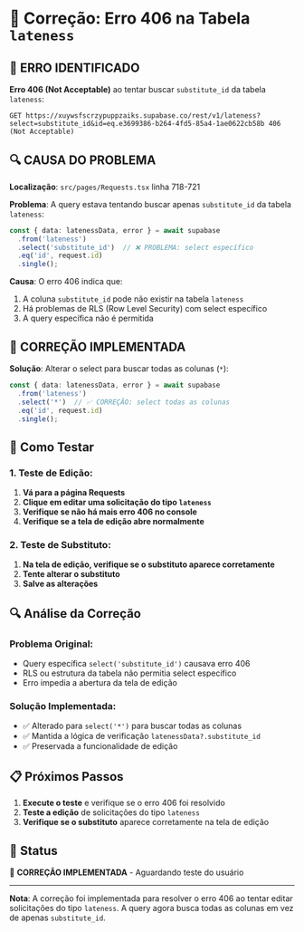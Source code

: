 # 🔧 Correção: Erro 406 na Tabela `lateness`

## 🚨 **ERRO IDENTIFICADO**

**Erro 406 (Not Acceptable)** ao tentar buscar `substitute_id` da tabela `lateness`:
```
GET https://xuywsfscrzypuppzaiks.supabase.co/rest/v1/lateness?select=substitute_id&id=eq.e3699386-b264-4fd5-85a4-1ae0622cb58b 406 (Not Acceptable)
```

## 🔍 **CAUSA DO PROBLEMA**

**Localização**: `src/pages/Requests.tsx` linha 718-721

**Problema**: A query estava tentando buscar apenas `substitute_id` da tabela `lateness`:
```typescript
const { data: latenessData, error } = await supabase
  .from('lateness')
  .select('substitute_id')  // ❌ PROBLEMA: select específico
  .eq('id', request.id)
  .single();
```

**Causa**: O erro 406 indica que:
1. A coluna `substitute_id` pode não existir na tabela `lateness`
2. Há problemas de RLS (Row Level Security) com select específico
3. A query específica não é permitida

## 🔧 **CORREÇÃO IMPLEMENTADA**

**Solução**: Alterar o select para buscar todas as colunas (`*`):
```typescript
const { data: latenessData, error } = await supabase
  .from('lateness')
  .select('*')  // ✅ CORREÇÃO: select todas as colunas
  .eq('id', request.id)
  .single();
```

## 🧪 **Como Testar**

### **1. Teste de Edição:**
1. **Vá para a página Requests**
2. **Clique em editar uma solicitação do tipo `lateness`**
3. **Verifique se não há mais erro 406 no console**
4. **Verifique se a tela de edição abre normalmente**

### **2. Teste de Substituto:**
1. **Na tela de edição, verifique se o substituto aparece corretamente**
2. **Tente alterar o substituto**
3. **Salve as alterações**

## 🔍 **Análise da Correção**

### **Problema Original:**
- Query específica `select('substitute_id')` causava erro 406
- RLS ou estrutura da tabela não permitia select específico
- Erro impedia a abertura da tela de edição

### **Solução Implementada:**
- ✅ Alterado para `select('*')` para buscar todas as colunas
- ✅ Mantida a lógica de verificação `latenessData?.substitute_id`
- ✅ Preservada a funcionalidade de edição

## 📋 **Próximos Passos**

1. **Execute o teste** e verifique se o erro 406 foi resolvido
2. **Teste a edição** de solicitações do tipo `lateness`
3. **Verifique se o substituto** aparece corretamente na tela de edição

## 🚀 **Status**

🔧 **CORREÇÃO IMPLEMENTADA** - Aguardando teste do usuário

---

**Nota**: A correção foi implementada para resolver o erro 406 ao tentar editar solicitações do tipo `lateness`. A query agora busca todas as colunas em vez de apenas `substitute_id`.
